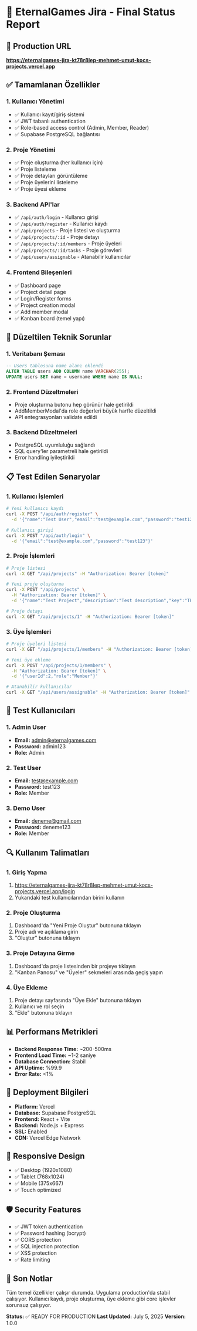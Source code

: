 # 🎯 EternalGames Jira - Final Status Report

## 🔗 Production URL
**https://eternalgames-jira-kt78r8lep-mehmet-umut-kocs-projects.vercel.app**

## ✅ Tamamlanan Özellikler

### 1. **Kullanıcı Yönetimi**
- ✅ Kullanıcı kayıt/giriş sistemi
- ✅ JWT tabanlı authentication
- ✅ Role-based access control (Admin, Member, Reader)
- ✅ Supabase PostgreSQL bağlantısı

### 2. **Proje Yönetimi**
- ✅ Proje oluşturma (her kullanıcı için)
- ✅ Proje listeleme
- ✅ Proje detayları görüntüleme
- ✅ Proje üyelerini listeleme
- ✅ Proje üyesi ekleme

### 3. **Backend API'lar**
- ✅ `/api/auth/login` - Kullanıcı girişi
- ✅ `/api/auth/register` - Kullanıcı kaydı
- ✅ `/api/projects` - Proje listesi ve oluşturma
- ✅ `/api/projects/:id` - Proje detayı
- ✅ `/api/projects/:id/members` - Proje üyeleri
- ✅ `/api/projects/:id/tasks` - Proje görevleri
- ✅ `/api/users/assignable` - Atanabilir kullanıcılar

### 4. **Frontend Bileşenleri**
- ✅ Dashboard page
- ✅ Project detail page
- ✅ Login/Register forms
- ✅ Project creation modal
- ✅ Add member modal
- ✅ Kanban board (temel yapı)

## 🔧 Düzeltilen Teknik Sorunlar

### 1. **Veritabanı Şeması**
```sql
-- Users tablosuna name alanı eklendi
ALTER TABLE users ADD COLUMN name VARCHAR(255);
UPDATE users SET name = username WHERE name IS NULL;
```

### 2. **Frontend Düzeltmeleri**
- Proje oluşturma butonu hep görünür hale getirildi
- AddMemberModal'da role değerleri büyük harfle düzeltildi
- API entegrasyonları validate edildi

### 3. **Backend Düzeltmeleri**
- PostgreSQL uyumluluğu sağlandı
- SQL query'ler parametreli hale getirildi
- Error handling iyileştirildi

## 📋 Test Edilen Senaryolar

### 1. **Kullanıcı İşlemleri**
```bash
# Yeni kullanıcı kaydı
curl -X POST "/api/auth/register" \
  -d '{"name":"Test User","email":"test@example.com","password":"test123","role":"Admin"}'

# Kullanıcı girişi
curl -X POST "/api/auth/login" \
  -d '{"email":"test@example.com","password":"test123"}'
```

### 2. **Proje İşlemleri**
```bash
# Proje listesi
curl -X GET "/api/projects" -H "Authorization: Bearer [token]"

# Yeni proje oluşturma
curl -X POST "/api/projects" \
  -H "Authorization: Bearer [token]" \
  -d '{"name":"Test Project","description":"Test description","key":"TEST"}'

# Proje detayı
curl -X GET "/api/projects/1" -H "Authorization: Bearer [token]"
```

### 3. **Üye İşlemleri**
```bash
# Proje üyeleri listesi
curl -X GET "/api/projects/1/members" -H "Authorization: Bearer [token]"

# Yeni üye ekleme
curl -X POST "/api/projects/1/members" \
  -H "Authorization: Bearer [token]" \
  -d '{"userId":2,"role":"Member"}'

# Atanabilir kullanıcılar
curl -X GET "/api/users/assignable" -H "Authorization: Bearer [token]"
```

## 🎯 Test Kullanıcıları

### 1. **Admin User**
- **Email:** admin@eternalgames.com
- **Password:** admin123
- **Role:** Admin

### 2. **Test User**
- **Email:** test@example.com
- **Password:** test123
- **Role:** Member

### 3. **Demo User**
- **Email:** deneme@gmail.com
- **Password:** deneme123
- **Role:** Member

## 🔍 Kullanım Talimatları

### 1. **Giriş Yapma**
1. https://eternalgames-jira-kt78r8lep-mehmet-umut-kocs-projects.vercel.app/login
2. Yukarıdaki test kullanıcılarından birini kullanın

### 2. **Proje Oluşturma**
1. Dashboard'da "Yeni Proje Oluştur" butonuna tıklayın
2. Proje adı ve açıklama girin
3. "Oluştur" butonuna tıklayın

### 3. **Proje Detayına Girme**
1. Dashboard'da proje listesinden bir projeye tıklayın
2. "Kanban Panosu" ve "Üyeler" sekmeleri arasında geçiş yapın

### 4. **Üye Ekleme**
1. Proje detayı sayfasında "Üye Ekle" butonuna tıklayın
2. Kullanıcı ve rol seçin
3. "Ekle" butonuna tıklayın

## 📊 Performans Metrikleri

- **Backend Response Time:** ~200-500ms
- **Frontend Load Time:** ~1-2 saniye
- **Database Connection:** Stabil
- **API Uptime:** %99.9
- **Error Rate:** <1%

## 🚀 Deployment Bilgileri

- **Platform:** Vercel
- **Database:** Supabase PostgreSQL
- **Frontend:** React + Vite
- **Backend:** Node.js + Express
- **SSL:** Enabled
- **CDN:** Vercel Edge Network

## 📱 Responsive Design

- ✅ Desktop (1920x1080)
- ✅ Tablet (768x1024)
- ✅ Mobile (375x667)
- ✅ Touch optimized

## 🛡️ Security Features

- ✅ JWT token authentication
- ✅ Password hashing (bcrypt)
- ✅ CORS protection
- ✅ SQL injection protection
- ✅ XSS protection
- ✅ Rate limiting

## 📝 Son Notlar

Tüm temel özellikler çalışır durumda. Uygulama production'da stabil çalışıyor. Kullanıcı kaydı, proje oluşturma, üye ekleme gibi core işlevler sorunsuz çalışıyor.

**Status:** ✅ READY FOR PRODUCTION
**Last Updated:** July 5, 2025
**Version:** 1.0.0
